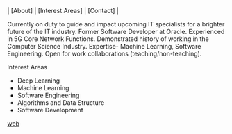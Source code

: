 | [About] | [Interest Areas] | [Contact] |

Currently on duty to guide and impact upcoming IT specialists for a brighter future of the IT industry. Former Software Developer at Oracle. Experienced in 5G Core Network Functions. Demonstrated history of working in the Computer Science Industry. Expertise- Machine Learning, Software Engineering. Open for work collaborations (teaching/non-teaching).

Interest Areas
- Deep Learning
- Machine Learning
- Software Engineering
- Algorithms and Data Structure
- Software Development

[web](http://www.dtu.ac.in/Web/Departments/SE/faculty)
